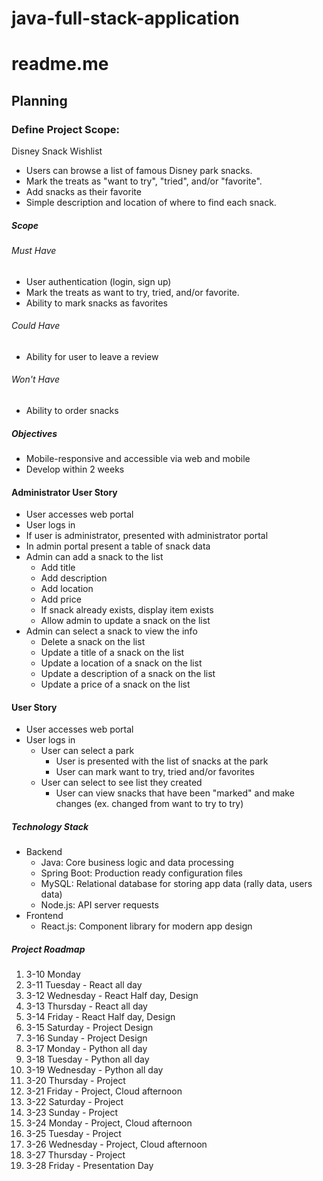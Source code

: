 # java-full-stack-application

# readme.me

## Planning

### Define Project Scope:

Disney Snack Wishlist
* Users can browse a list of famous Disney park snacks.
* Mark the treats as "want to try", "tried", and/or "favorite".
* Add snacks as their favorite 
* Simple description and location of where to find each snack.


##### Scope

###### Must Have
* User authentication (login, sign up)
* Mark the treats as want to try, tried, and/or favorite. 
* Ability to mark snacks as favorites

###### Could Have
* Ability for user to leave a review

###### Won't Have
* Ability to order snacks

##### Objectives
* Mobile-responsive and accessible via web and mobile
* Develop within 2 weeks

#### Administrator User Story
* User accesses web portal
* User logs in
* If user is administrator, presented with administrator portal
* In admin portal present a table of snack data
* Admin can add a snack to the list
    * Add title
    * Add description
    * Add location
    * Add price
    * If snack already exists, display item exists
    * Allow admin to update a snack on the list
* Admin can select a snack to view the info
    * Delete a snack on the list
    * Update a title of a snack on the list
    * Update a location of a snack on the list
    * Update a description of a snack on the list
    * Update a price of a snack on the list
 
#### User Story
* User accesses web portal
* User logs in
     * User can select a park
        * User is presented with the list of snacks at the park
        * User can mark want to try, tried and/or favorites
     * User can select to see list they created
        * User can view snacks that have been "marked" and make changes (ex. changed from want to try to try)
      
##### Technology Stack
* Backend
     * Java: Core business logic and data processing
     * Spring Boot: Production ready configuration files
     * MySQL: Relational database for storing app data (rally data, users data)
     * Node.js: API server requests
* Frontend
     * React.js: Component library for modern app design

##### Project Roadmap
  1. 3-10 Monday
  1. 3-11 Tuesday - React all day
  2. 3-12 Wednesday - React Half day, Design
  3. 3-13 Thursday - React all day
  4. 3-14 Friday - React Half day, Design
  5. 3-15 Saturday - Project Design
  6. 3-16 Sunday - Project Design
  7. 3-17 Monday - Python all day
  8. 3-18 Tuesday - Python all day
  9. 3-19 Wednesday - Python all day
  10. 3-20 Thursday - Project
  11. 3-21 Friday - Project, Cloud afternoon
  12. 3-22 Saturday - Project
  13. 3-23 Sunday - Project
  14. 3-24 Monday - Project, Cloud afternoon
  15. 3-25 Tuesday - Project
  16. 3-26 Wednesday - Project, Cloud afternoon
  17. 3-27 Thursday - Project
  18. 3-28 Friday - Presentation Day
